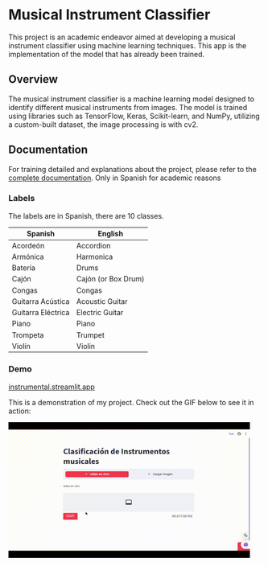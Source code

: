 # Musical Instrument Classifier

This project is an academic endeavor aimed at developing a musical instrument classifier using machine learning techniques. This app is the implementation of the model that has already been trained.


## Overview
 
The musical instrument classifier is a machine learning model designed to identify different musical instruments from images. The model is trained using libraries such as TensorFlow, Keras, Scikit-learn, and NumPy, utilizing a custom-built dataset, the image processing is with cv2.

## Documentation

For training detailed and explanations about the project, please refer to the [complete documentation](https://drive.google.com/file/d/1DzTFqCULeKNm-jVsduC8QfnlXqg_Oqdn/view). Only in Spanish for academic reasons

### Labels

The labels are in Spanish, there are 10 classes.

| Spanish | English |
|----------|----------|
| Acordeón               | Accordion             |
| Armónica               | Harmonica             |
| Batería                | Drums                 |
| Cajón                  | Cajón (or Box Drum)   |
| Congas                 | Congas                |
| Guitarra Acústica      | Acoustic Guitar       |
| Guitarra Eléctrica     | Electric Guitar       |
| Piano                  | Piano                 |
| Trompeta               | Trumpet               |
| Violín                 | Violin                |


### Demo

[instrumental.streamlit.app](https://instrumental.streamlit.app/)

This is a demonstration of my project. Check out the GIF below to see it in action:

![Basic example of to-do App](./docs/camera-demo.gif)